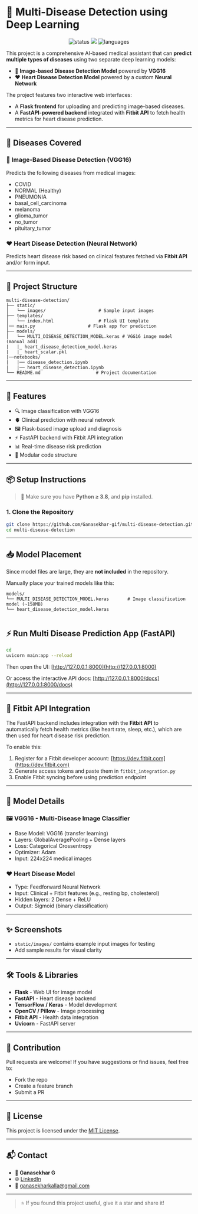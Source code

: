 # 🧠 Multi-Disease Detection using Deep Learning

<p align="center">
  <img src="https://img.shields.io/badge/Status-Completed-brightgreen" alt="status"/>
  <img src="https://img.shields.io/badge/Models-VGG16_&_NeuralNet-blue"/>
  <img src="https://img.shields.io/github/languages/top/Ganasekhar-gif/multi-disease-detection" alt="languages"/>
</p>

This project is a comprehensive AI-based medical assistant that can **predict multiple types of diseases** using two separate deep learning models:

- 🧬 **Image-based Disease Detection Model** powered by **VGG16**
- ❤️ **Heart Disease Detection Model** powered by a custom **Neural Network**

The project features two interactive web interfaces:
- A **Flask frontend** for uploading and predicting image-based diseases.
- A **FastAPI-powered backend** integrated with **Fitbit API** to fetch health metrics for heart disease prediction.

---

## 🏥 Diseases Covered

### 🔬 Image-Based Disease Detection (VGG16)

Predicts the following diseases from medical images:

- COVID
- NORMAL (Healthy)
- PNEUMONIA
- basal_cell_carcinoma
- melanoma
- glioma_tumor
- no_tumor
- pituitary_tumor

### ❤️ Heart Disease Detection (Neural Network)

Predicts heart disease risk based on clinical features fetched via **Fitbit API** and/or form input.

---

## 📂 Project Structure

```
multi-disease-detection/
├── static/
│   └── images/                    # Sample input images
├── templates/
│   └── index.html                 # Flask UI template
│── main.py                    # Flask app for prediction            
├── models/
│   └── MULTI_DISEASE_DETECTION_MODEL.keras # VGG16 image model (manual add)
|   |_ heart_disease_detection_model.keras
|   |_ heart_scalar.pkl
|──notebooks/
|   |── disease_detection.ipynb
|   |── heart_disease_detection.ipynb                
└── README.md                     # Project documentation
```

---

## 🚀 Features

- 🔍 Image classification with VGG16
- 🫀 Clinical prediction with neural network
- 🖼️ Flask-based image upload and diagnosis
- ⚡ FastAPI backend with Fitbit API integration
- 📊 Real-time disease risk prediction
- 🧩 Modular code structure

---

## 📦 Setup Instructions

> 📝 Make sure you have **Python ≥ 3.8**, and **pip** installed.

### 1. Clone the Repository

```bash
git clone https://github.com/Ganasekhar-gif/multi-disease-detection.git
cd multi-disease-detection
```

---

## 📥 Model Placement

Since model files are large, they are **not included** in the repository.

Manually place your trained models like this:

```
models/
└── MULTI_DISEASE_DETECTION_MODEL.keras       # Image classification model (~158MB)
└── heart_disease_detection_model.keras


```

## ⚡ Run Multi Disease Prediction App (FastAPI)

```bash
cd 
uvicorn main:app --reload
```

Then open the UI: [http://127.0.0.1:8000](http://127.0.0.1:8000)

Or access the interactive API docs: [http://127.0.0.1:8000/docs](http://127.0.0.1:8000/docs)

---

## 🔗 Fitbit API Integration

The FastAPI backend includes integration with the **Fitbit API** to automatically fetch health metrics (like heart rate, sleep, etc.), which are then used for heart disease risk prediction.

To enable this:

1. Register for a Fitbit developer account: [https://dev.fitbit.com](https://dev.fitbit.com)
2. Generate access tokens and paste them in `fitbit_integration.py`
3. Enable Fitbit syncing before using prediction endpoint

---

## 🧠 Model Details

### 🖼️ VGG16 - Multi-Disease Image Classifier

- Base Model: VGG16 (transfer learning)
- Layers: GlobalAveragePooling + Dense layers
- Loss: Categorical Crossentropy
- Optimizer: Adam
- Input: 224x224 medical images

### ❤️ Heart Disease Model

- Type: Feedforward Neural Network
- Input: Clinical + Fitbit features (e.g., resting bp, cholesterol)
- Hidden layers: 2 Dense + ReLU
- Output: Sigmoid (binary classification)

---

## ✨ Screenshots

- `static/images/` contains example input images for testing
- Add sample results for visual clarity

---

## 🛠️ Tools & Libraries

- **Flask** - Web UI for image model
- **FastAPI** - Heart disease backend
- **TensorFlow / Keras** - Model development
- **OpenCV / Pillow** - Image processing
- **Fitbit API** - Health data integration
- **Uvicorn** - FastAPI server

---

## 🤝 Contribution

Pull requests are welcome! If you have suggestions or find issues, feel free to:

- Fork the repo
- Create a feature branch
- Submit a PR

---

## 📜 License

This project is licensed under the [MIT License](LICENSE).

---

## 📬 Contact

- 👤 **Ganasekhar G**
- 🌐 [LinkedIn](https://www.linkedin.com/in/ganasekhar-gif/)
- 📧 ganasekharkalla@gmail.com

---

> ⭐ If you found this project useful, give it a star and share it!
